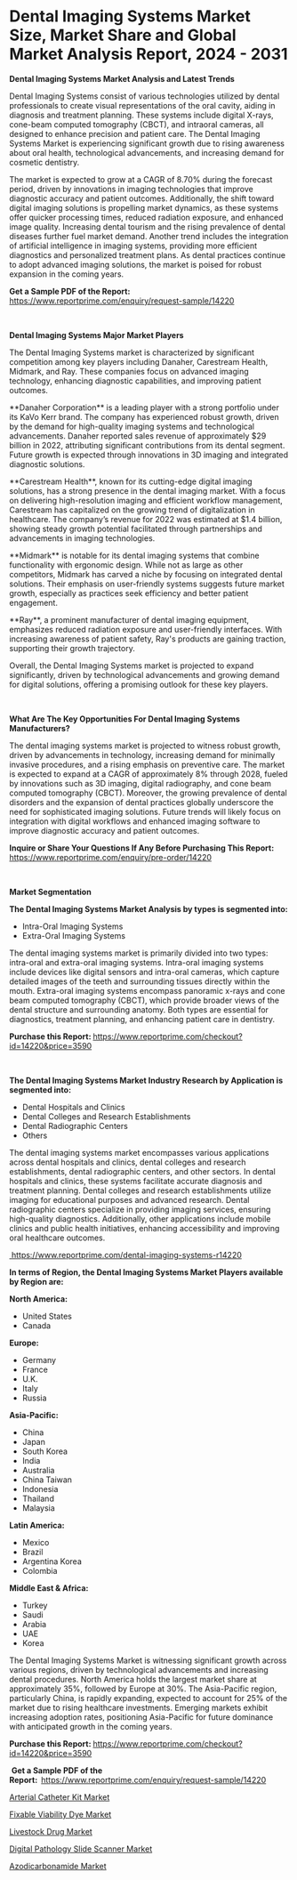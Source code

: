 <p><h1>Dental Imaging Systems Market Size, Market Share and Global Market Analysis Report, 2024 - 2031</h1></p><p><strong>Dental Imaging Systems Market Analysis and Latest Trends</strong></p>
<p><p>Dental Imaging Systems consist of various technologies utilized by dental professionals to create visual representations of the oral cavity, aiding in diagnosis and treatment planning. These systems include digital X-rays, cone-beam computed tomography (CBCT), and intraoral cameras, all designed to enhance precision and patient care. The Dental Imaging Systems Market is experiencing significant growth due to rising awareness about oral health, technological advancements, and increasing demand for cosmetic dentistry.</p><p>The market is expected to grow at a CAGR of 8.70% during the forecast period, driven by innovations in imaging technologies that improve diagnostic accuracy and patient outcomes. Additionally, the shift toward digital imaging solutions is propelling market dynamics, as these systems offer quicker processing times, reduced radiation exposure, and enhanced image quality. Increasing dental tourism and the rising prevalence of dental diseases further fuel market demand. Another trend includes the integration of artificial intelligence in imaging systems, providing more efficient diagnostics and personalized treatment plans. As dental practices continue to adopt advanced imaging solutions, the market is poised for robust expansion in the coming years.</p></p>
<p><strong>Get a Sample PDF of the Report:&nbsp;</strong> <a href="https://www.reportprime.com/enquiry/request-sample/14220?utm_campaign=1331&utm_medium=2&utm_source=Github&utm_content=ia&utm_term=11102024&utm_id=dental-imaging-systems">https://www.reportprime.com/enquiry/request-sample/14220</a></p>
<p>&nbsp;</p>
<p><strong>Dental Imaging Systems Major Market Players</strong></p>
<p><p>The Dental Imaging Systems market is characterized by significant competition among key players including Danaher, Carestream Health, Midmark, and Ray. These companies focus on advanced imaging technology, enhancing diagnostic capabilities, and improving patient outcomes.</p><p>**Danaher Corporation** is a leading player with a strong portfolio under its KaVo Kerr brand. The company has experienced robust growth, driven by the demand for high-quality imaging systems and technological advancements. Danaher reported sales revenue of approximately $29 billion in 2022, attributing significant contributions from its dental segment. Future growth is expected through innovations in 3D imaging and integrated diagnostic solutions.</p><p>**Carestream Health**, known for its cutting-edge digital imaging solutions, has a strong presence in the dental imaging market. With a focus on delivering high-resolution imaging and efficient workflow management, Carestream has capitalized on the growing trend of digitalization in healthcare. The company’s revenue for 2022 was estimated at $1.4 billion, showing steady growth potential facilitated through partnerships and advancements in imaging technologies.</p><p>**Midmark** is notable for its dental imaging systems that combine functionality with ergonomic design. While not as large as other competitors, Midmark has carved a niche by focusing on integrated dental solutions. Their emphasis on user-friendly systems suggests future market growth, especially as practices seek efficiency and better patient engagement.</p><p>**Ray**, a prominent manufacturer of dental imaging equipment, emphasizes reduced radiation exposure and user-friendly interfaces. With increasing awareness of patient safety, Ray's products are gaining traction, supporting their growth trajectory.</p><p>Overall, the Dental Imaging Systems market is projected to expand significantly, driven by technological advancements and growing demand for digital solutions, offering a promising outlook for these key players.</p></p>
<p>&nbsp;</p>
<p><strong>What Are The Key Opportunities For Dental Imaging Systems Manufacturers?</strong></p>
<p><p>The dental imaging systems market is projected to witness robust growth, driven by advancements in technology, increasing demand for minimally invasive procedures, and a rising emphasis on preventive care. The market is expected to expand at a CAGR of approximately 8% through 2028, fueled by innovations such as 3D imaging, digital radiography, and cone beam computed tomography (CBCT). Moreover, the growing prevalence of dental disorders and the expansion of dental practices globally underscore the need for sophisticated imaging solutions. Future trends will likely focus on integration with digital workflows and enhanced imaging software to improve diagnostic accuracy and patient outcomes.</p></p>
<p><strong>Inquire or Share Your Questions If Any Before Purchasing This Report:</strong> <a href="https://www.reportprime.com/enquiry/pre-order/14220?utm_campaign=1331&utm_medium=2&utm_source=Github&utm_content=ia&utm_term=11102024&utm_id=dental-imaging-systems">https://www.reportprime.com/enquiry/pre-order/14220</a></p>
<p>&nbsp;</p>
<p><strong>Market Segmentation</strong></p>
<p><strong>The Dental Imaging Systems Market Analysis by types is segmented into:</strong></p>
<p><ul><li>Intra-Oral Imaging Systems</li><li>Extra-Oral Imaging Systems</li></ul></p>
<p><p>The dental imaging systems market is primarily divided into two types: intra-oral and extra-oral imaging systems. Intra-oral imaging systems include devices like digital sensors and intra-oral cameras, which capture detailed images of the teeth and surrounding tissues directly within the mouth. Extra-oral imaging systems encompass panoramic x-rays and cone beam computed tomography (CBCT), which provide broader views of the dental structure and surrounding anatomy. Both types are essential for diagnostics, treatment planning, and enhancing patient care in dentistry.</p></p>
<p><strong>Purchase this Report:&nbsp;</strong><a href="https://www.reportprime.com/checkout?id=14220&price=3590&utm_campaign=1331&utm_medium=2&utm_source=Github&utm_content=ia&utm_term=11102024&utm_id=dental-imaging-systems">https://www.reportprime.com/checkout?id=14220&price=3590</a></p>
<p>&nbsp;</p>
<p><strong>The Dental Imaging Systems Market Industry Research by Application is segmented into:</strong></p>
<p><ul><li>Dental Hospitals and Clinics</li><li>Dental Colleges and Research Establishments</li><li>Dental Radiographic Centers</li><li>Others</li></ul></p>
<p><p>The dental imaging systems market encompasses various applications across dental hospitals and clinics, dental colleges and research establishments, dental radiographic centers, and other sectors. In dental hospitals and clinics, these systems facilitate accurate diagnosis and treatment planning. Dental colleges and research establishments utilize imaging for educational purposes and advanced research. Dental radiographic centers specialize in providing imaging services, ensuring high-quality diagnostics. Additionally, other applications include mobile clinics and public health initiatives, enhancing accessibility and improving oral healthcare outcomes.</p></p>
<p><a href="https://www.reportprime.com/dental-imaging-systems-r14220?utm_campaign=1331&utm_medium=2&utm_source=Github&utm_content=ia&utm_term=11102024&utm_id=dental-imaging-systems">&nbsp;https://www.reportprime.com/dental-imaging-systems-r14220</a></p>
<p><strong>In terms of Region, the Dental Imaging Systems Market Players available by Region are:</strong></p>
<p>
    <p> <strong> North America: </strong>
        <ul>
            <li>United States</li>
            <li>Canada</li>
        </ul>
        </p> 
    <p> <strong> Europe: </strong>
        <ul>
            <li>Germany</li>
            <li>France</li>
            <li>U.K.</li>
            <li>Italy</li>
            <li>Russia</li>
        </ul>
        </p> 
    <p> <strong> Asia-Pacific: </strong>
        <ul>
            <li>China</li>
            <li>Japan</li>
            <li>South Korea</li>
            <li>India</li>
            <li>Australia</li>
            <li>China Taiwan</li>
            <li>Indonesia</li>
            <li>Thailand</li>
            <li>Malaysia</li>
        </ul>
        </p> 
    <p> <strong> Latin America: </strong>
        <ul>
            <li>Mexico</li>
            <li>Brazil</li>
            <li>Argentina Korea</li>
            <li>Colombia</li>
        </ul>
        </p> 
    <p> <strong> Middle East & Africa: </strong>
        <ul>
            <li>Turkey</li>
            <li>Saudi</li>
            <li>Arabia</li>
            <li>UAE</li>
            <li>Korea</li>
        </ul>
    </p>
    </p>
<p><p>The Dental Imaging Systems Market is witnessing significant growth across various regions, driven by technological advancements and increasing dental procedures. North America holds the largest market share at approximately 35%, followed by Europe at 30%. The Asia-Pacific region, particularly China, is rapidly expanding, expected to account for 25% of the market due to rising healthcare investments. Emerging markets exhibit increasing adoption rates, positioning Asia-Pacific for future dominance with anticipated growth in the coming years.</p></p>
<p><strong>Purchase this Report: </strong><a href="https://www.reportprime.com/checkout?id=14220&price=3590&utm_campaign=1331&utm_medium=2&utm_source=Github&utm_content=ia&utm_term=11102024&utm_id=dental-imaging-systems">https://www.reportprime.com/checkout?id=14220&price=3590</a></p>
<p>&nbsp;<strong>Get a Sample PDF of the Report:&nbsp;&nbsp;</strong><a href="https://www.reportprime.com/enquiry/request-sample/14220?utm_campaign=1331&utm_medium=2&utm_source=Github&utm_content=ia&utm_term=11102024&utm_id=dental-imaging-systems">https://www.reportprime.com/enquiry/request-sample/14220</a></p>
<p><strong></strong></p>
<p><p><a href="https://www.linkedin.com/pulse/arterial-catheter-kit-market-analysis-product-segmentation-k4lae?utm_campaign=1331&utm_medium=2&utm_source=Github&utm_content=ia&utm_term=11102024&utm_id=dental-imaging-systems">Arterial Catheter Kit Market</a></p><p><a href="https://www.linkedin.com/pulse/fixable-viability-dye-market-share-size-trends-industry-8fuae?utm_campaign=1331&utm_medium=2&utm_source=Github&utm_content=ia&utm_term=11102024&utm_id=dental-imaging-systems">Fixable Viability Dye Market</a></p><p><a href="https://www.linkedin.com/pulse/livestock-drug-market-matrix-applications-cattlesheepgoatshorsesothers-ctnhe?utm_campaign=1331&utm_medium=2&utm_source=Github&utm_content=ia&utm_term=11102024&utm_id=dental-imaging-systems">Livestock Drug Market</a></p><p><a href="https://www.linkedin.com/pulse/booming-digital-pathology-slide-scanner-market-sector-analysis-aqjme?utm_campaign=1331&utm_medium=2&utm_source=Github&utm_content=ia&utm_term=11102024&utm_id=dental-imaging-systems">Digital Pathology Slide Scanner Market</a></p><p><a href="https://www.linkedin.com/pulse/azodicarbonamide-market-outlook-forecast-from-2024-2031-koncepti-4paoe?utm_campaign=1331&utm_medium=2&utm_source=Github&utm_content=ia&utm_term=11102024&utm_id=dental-imaging-systems">Azodicarbonamide Market</a></p></p>